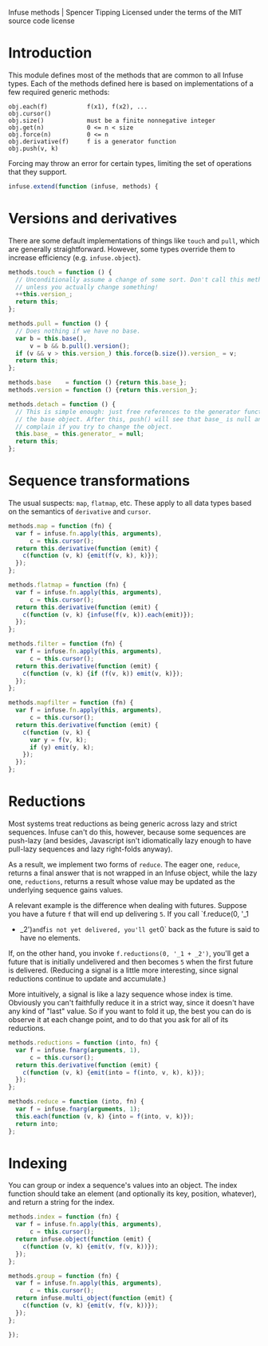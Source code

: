 Infuse methods | Spencer Tipping
Licensed under the terms of the MIT source code license

# Introduction

This module defines most of the methods that are common to all Infuse types.
Each of the methods defined here is based on implementations of a few required
generic methods:

    obj.each(f)           f(x1), f(x2), ...
    obj.cursor()
    obj.size()            must be a finite nonnegative integer
    obj.get(n)            0 <= n < size
    obj.force(n)          0 <= n
    obj.derivative(f)     f is a generator function
    obj.push(v, k)

Forcing may throw an error for certain types, limiting the set of operations
that they support.

```js
infuse.extend(function (infuse, methods) {
```

# Versions and derivatives

There are some default implementations of things like `touch` and `pull`, which
are generally straightforward. However, some types override them to increase
efficiency (e.g. `infuse.object`).

```js
methods.touch = function () {
  // Unconditionally assume a change of some sort. Don't call this method
  // unless you actually change something!
  ++this.version_;
  return this;
};
```

```js
methods.pull = function () {
  // Does nothing if we have no base.
  var b = this.base(),
      v = b && b.pull().version();
  if (v && v > this.version_) this.force(b.size()).version_ = v;
  return this;
};
```

```js
methods.base    = function () {return this.base_};
methods.version = function () {return this.version_};
```

```js
methods.detach = function () {
  // This is simple enough: just free references to the generator function and
  // the base object. After this, push() will see that base_ is null and won't
  // complain if you try to change the object.
  this.base_ = this.generator_ = null;
  return this;
};
```

# Sequence transformations

The usual suspects: `map`, `flatmap`, etc. These apply to all data types based
on the semantics of `derivative` and `cursor`.

```js
methods.map = function (fn) {
  var f = infuse.fn.apply(this, arguments),
      c = this.cursor();
  return this.derivative(function (emit) {
    c(function (v, k) {emit(f(v, k), k)});
  });
};
```

```js
methods.flatmap = function (fn) {
  var f = infuse.fn.apply(this, arguments),
      c = this.cursor();
  return this.derivative(function (emit) {
    c(function (v, k) {infuse(f(v, k)).each(emit)});
  });
};
```

```js
methods.filter = function (fn) {
  var f = infuse.fn.apply(this, arguments),
      c = this.cursor();
  return this.derivative(function (emit) {
    c(function (v, k) {if (f(v, k)) emit(v, k)});
  });
};
```

```js
methods.mapfilter = function (fn) {
  var f = infuse.fn.apply(this, arguments),
      c = this.cursor();
  return this.derivative(function (emit) {
    c(function (v, k) {
      var y = f(v, k);
      if (y) emit(y, k);
    });
  });
};
```

# Reductions

Most systems treat reductions as being generic across lazy and strict
sequences. Infuse can't do this, however, because some sequences are push-lazy
(and besides, Javascript isn't idiomatically lazy enough to have pull-lazy
sequences and lazy right-folds anyway).

As a result, we implement two forms of `reduce`. The eager one, `reduce`,
returns a final answer that is not wrapped in an Infuse object, while the lazy
one, `reductions`, returns a result whose value may be updated as the
underlying sequence gains values.

A relevant example is the difference when dealing with futures. Suppose you
have a future `f` that will end up delivering `5`. If you call `f.reduce(0, '_1
+ _2')` and `f` is not yet delivered, you'll get `0` back as the future is said
to have no elements.

If, on the other hand, you invoke `f.reductions(0, '_1 + _2')`, you'll get a
future that is initially undelivered and then becomes `5` when the first future
is delivered. (Reducing a signal is a little more interesting, since signal
reductions continue to update and accumulate.)

More intuitively, a signal is like a lazy sequence whose index is time.
Obviously you can't faithfully reduce it in a strict way, since it doesn't have
any kind of "last" value. So if you want to fold it up, the best you can do is
observe it at each change point, and to do that you ask for all of its
reductions.

```js
methods.reductions = function (into, fn) {
  var f = infuse.fnarg(arguments, 1),
      c = this.cursor();
  return this.derivative(function (emit) {
    c(function (v, k) {emit(into = f(into, v, k), k)});
  });
};
```

```js
methods.reduce = function (into, fn) {
  var f = infuse.fnarg(arguments, 1);
  this.each(function (v, k) {into = f(into, v, k)});
  return into;
};
```

# Indexing

You can group or index a sequence's values into an object. The index function
should take an element (and optionally its key, position, whatever), and return
a string for the index.

```js
methods.index = function (fn) {
  var f = infuse.fn.apply(this, arguments),
      c = this.cursor();
  return infuse.object(function (emit) {
    c(function (v, k) {emit(v, f(v, k))});
  });
};
```

```js
methods.group = function (fn) {
  var f = infuse.fn.apply(this, arguments),
      c = this.cursor();
  return infuse.multi_object(function (emit) {
    c(function (v, k) {emit(v, f(v, k))});
  });
};
```

```js
});

```
